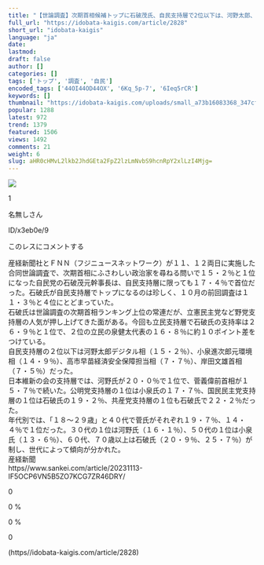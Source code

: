 ```yaml
---
title: "【世論調査】次期首相候補トップに石破茂氏、自民支持層で2位以下は、河野太郎、小泉進次郎、高市早苗、岸田文雄"
full_url: "https://idobata-kaigis.com/article/2828"
short_url: "idobata-kaigis"
language: "ja"
date: 
lastmod: 
draft: false
author: []
categories: []
tags: ['トップ', '調査', '自民']
encoded_tags: ['44OI44OD44OX', '6Kq_5p-7', '6Ieq5rCR']
keywords: []
thumbnail: "https://idobata-kaigis.com/uploads/small_a73b16083368_347cf61f1c.jpg"
popular: 1288
latest: 972
trend: 1379
featured: 1506
views: 1492
comments: 21
weight: 6
slug: aHR0cHMvL2lkb2JhdGEta2FpZ2lzLmNvbS9hcnRpY2xlLzI4Mjg=
---
```


![](https://idobata-kaigis.com/uploads/small_a73b16083368_347cf61f1c.jpg)

<div><p class='text-pink-100 text-sm'><p class='mr-2'>1</p><p class='mr-2'>名無しさん</p><p class='hidden xlinline-block'>ID/x3eb0e/9</p></p><p class='flex items-center text-gray-400'><p class='text-xs mdtext-sm hovercursor-pointer'>このレスにコメントする</p></p><p class='px-2 lgpx-8'><p class='tracking-wide break-all text-base lgtext-lg'>産経新聞社とＦＮＮ（フジニュースネットワーク）が１１、１２両日に実施した合同世論調査で、次期首相にふさわしい政治家を尋ねる問いで１５・２％と１位になった自民党の石破茂元幹事長は、自民支持層に限っても１７・４％で首位だった。石破氏が自民支持層でトップになるのは珍しく、１０月の前回調査は１１・３％と４位にとどまっていた。<br>石破氏は世論調査の次期首相ランキング上位の常連だが、立憲民主党など野党支持層の人気が押し上げてきた面がある。今回も立民支持層で石破氏の支持率は２６・９％と１位で、２位の立民の泉健太代表の１６・８％に約１０ポイント差をつけている。<br>自民支持層の２位以下は河野太郎デジタル相（１５・２％）、小泉進次郎元環境相（１４・９％）、高市早苗経済安全保障担当相（７・７％）、岸田文雄首相（７・５％）だった。<br>日本維新の会の支持層では、河野氏が２０・０％で１位で、菅義偉前首相が１５・７％で続いた。公明党支持層の１位は小泉氏の１７・７％、国民民主党支持層の１位は石破氏の１９・２％、共産党支持層の１位も石破氏で２２・２％だった。<br>年代別では、「１８～２９歳」と４０代で菅氏がそれぞれ１９・７％、１４・４％で１位だった。３０代の１位は河野氏（１６・１％）、５０代の１位は小泉氏（１３・６％）、６０代、７０歳以上は石破氏（２０・９％、２５・７％）が制し、世代によって傾向が分かれた。<br>産経新聞<br>https//www.sankei.com/article/20231113-IF5OCP6VN5B5ZO7KCG7ZR46DRY/<br></p></p><p class='flex items-center mr-2 hovercursor-pointer'><p class='pl-1 text-sm mdtext-base'>0</p></p><p class=' w-full h-full bg-gray-200 absolute '></p><p class='text-white text-xs text-center'>0 %</p><p class='text-white text-xs text-center'>0 %</p><p class='flex items-center mr-2 hovercursor-pointer'><p class='pl-1 text-sm mdtext-base'>0</p></p></div>

(https//idobata-kaigis.com/article/2828)
